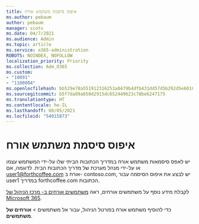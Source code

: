```yaml
---
title: איפוס סיסמת משתמש אורח
ms.author: pebaum
author: pebaum
manager: scotv
ms.date: 04/7/2021
ms.audience: Admin
ms.topic: article
ms.service: o365-administration
ROBOTS: NOINDEX, NOFOLLOW
localization_priority: Priority
ms.collection: Adm_O365
ms.custom:
- "10891"
- "1100004"
ms.openlocfilehash: bb529e78a551912316253a0479b4dfb431dd57d5b292d5e60103a32a6a9959fa
ms.sourcegitcommit: b5f7da89a650d2915dc652449623c78be6247175
ms.translationtype: HT
ms.contentlocale: he-IL
ms.lasthandoff: 08/05/2021
ms.locfileid: "54015873"
---
```

# <a name="guest-user-password-reset"></a>איפוס סיסמת משתמש אורח

יש לאפס סיסמאות משתמש אורח במדריך הכתובות הביתי שלו על-ידי המשתמש עצמו או על-ידי מנהל מערכת של מדריך הכתובות הבית. לדוגמה, אם user1@forthcoffee.com אורח ב- contoso.com, יש לבצע את איפוס הסיסמה עבור user1 במדריך forthcoffee.com הכתובות.

לקבלת מידע נוסף על משתמשים אורחים, ראה [משתמשים אורחים ב- מרכז הניהול של Microsoft 365](https://docs.microsoft.com/microsoft-365/admin/add-users/about-guest-users).

כדי להוסיף משתמש אורח בפורטל הניהול, עבור אל משתמשים  >  **אורחים של משתמשים**.